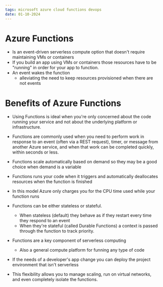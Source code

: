 ```yaml
---
tags: microsoft azure cloud functions devops
date: 01-10-2024
---
```


# Azure Functions
- Is an event-driven serverless compute option that doesn't require maintaining VMs or containers
- If you build an app using VMs or containers those resources have to be "running" in order for your app to function.
- An event wakes the function
	- alleviating the need to keep resources provisioned when there are not events

# Benefits of Azure Functions

- Using Functions is ideal when you're only concerned about the code running your service and not about the underlying platform or infrastructure.
- Functions are commonly used when you need to perform work in response to an event (often via a REST request), timer, or message from another Azure service, and when that work can be completed quickly, within seconds or less.

- Functions scale automatically based on demand so they may be a good choice when demand is a variable

- Functions runs your code when it triggers and automatically deallocates resources when the function is finished
- In this model Azure only charges you for the CPU time used while your function runs

- Functions can be either stateless or stateful.
	- When stateless (default) they behave as if they restart every time they respond to an event
	- When they're stateful (called Durable Functions) a context is passed through the function to track priority.

- Functions are a key component of serverless computing
	- Also a general compute platform for funning any type of code
- If the needs of a developer's app change you can deploy the project environment that isn't serverless
- This flexibility allows you to manage scaling, run on virtual networks, and even completely isolate the functions.